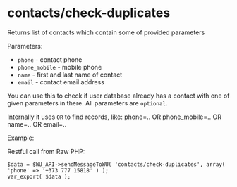contacts/check-duplicates
===

Returns list of contacts which contain some of provided parameters

Parameters:

 * `phone` - contact phone
 * `phone_mobile` - mobile phone
 * `name` - first and last name of contact
 * `email` - contact email address

You can use this to check if user database already has a contact with one of given parameters in there. All parameters are `optional`.

Internally it uses `OR` to find records, like: phone=.. OR phone_mobile=.. OR name=.. OR email=..

Example:

Restful call from Raw PHP:
```
$data = $WU_API->sendMessageToWU( 'contacts/check-duplicates', array( 'phone' => '+373 777 15818' ) );
var_export( $data );
```

